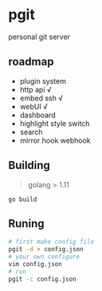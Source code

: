 # pgit

personal git server

## roadmap

* plugin system
* http api √
* embed ssh √
* webUI √
* dashboard
* highlight style switch
* search
* mirror hook webhook


## Building

>  golang > 1.11 

```
go build
```

## Runing

```bash
# first make config file
pgit -d > config.json
# your own configure
vim config.json
# run
pgit -c config.json

```
